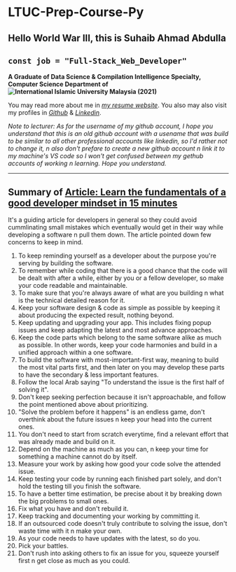 # LTUC-Prep-Course-Py

## Hello World War III, this is Suhaib Ahmad Abdulla

## `const job = "Full-Stack_Web_Developer"`

**A Graduate of Data Science & Compilation Intelligence Specialty, Computer Science Department of ![International Islamic University Malaysia (2021)](https://upload.wikimedia.org/wikipedia/commons/f/f7/IIUM_Logo_.svg)** 

You may read more about me in *[my resume website](https://suhaib.info)*. You also may also visit my profiles in *[Github](https://github.com/makkahwi/)* & *[Linkedin](https://www.linkedin.com/in/makkahwi/)*.

*Note to lecturer: As for the username of my github account, I hope you understand that this is an old github account with a usename that was build to be similar to all other professional accounts like linkedin, so I'd rather not to change it, n also don't prefare to create a new github account n link it to my machine's VS code so I won't get confused between my gethub accounts of working  n learning. Hope you understand.*

---

## Summary of [Article: Learn the fundamentals of a good developer mindset in 15 minutes](https://www.freecodecamp.org/news/learn-the-fundamentals-of-a-good-developer-mindset-in-15-minutes-81321ab8a682/)

It's a guiding article for developers in general so they could avoid cummlinating small mistakes which eventually would get in their way while developing a software n pull them down. The article pointed down few concerns to keep in mind.

1. To keep reminding yourself as a developer about the purpose you're serving by building the software. 
2. To remember while coding that there is a good chance that the code will be dealt with after a while, either by you or a fellow developer, so make your code readable and maintainable. 
3. To make sure that you're always aware of what are you building n what is the technical detailed reason for it.
4. Keep your software design & code as simple as possible by keeping it about producing the expected result, nothing beyond. 
5. Keep updating and upgrading your app. This includes fixing popup issues and keep adapting the latest and most advance approaches. 
6. Keep the code parts which belong to the same software alike as much as possible. In other words, keep your code harmonies and build in a unified approach within a one software.
7. To build the software with most-important-first way, meaning to build the most vital parts first, and then later on you may develop these parts to have the secondary & less important features.
8. Follow the local Arab saying "To understand the issue is the first half of solving it".
9. Don't keep seeking perfection because it isn't approachable, and follow the point mentioned above about prioritizing.
10. "Solve the problem before it happens" is an endless game, don't overthink about the future issues n keep your head into the current ones.
11. You don't need to start from scratch everytime, find a relevant effort that was already made and build on it.
12. Depend on the machine as much as you can, n keep your time for something a machine cannot do by itself.
13. Measure your work by asking how good your code solve the attended issue.
14. Keep testing your code by running each finished part solely, and don't hold the testing till you finish the software.
15. To have a better time estimation, be precise about it by breaking down the big problems to small ones.
16. Fix what you have and don't rebuild it.
17. Keep tracking and documenting your working by committing it.
18. If an outsourced code doesn't truly contribute to solving the issue, don't waste time with it n make your own.
19. As your code needs to have updates with the latest, so do you.
20. Pick your battles.
21. Don't rush into asking others to fix an issue for you, squeeze yourself first n get close as much as you could.
